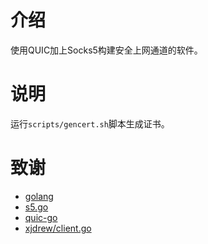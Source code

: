 # 介绍
使用QUIC加上Socks5构建安全上网通道的软件。

# 说明

运行`scripts/gencert.sh`脚本生成证书。

# 致谢

* [golang](https://github.com/golang/go)
* [s5.go](https://github.com/ring04h/s5.go)
* [quic-go](https://github.com/lucas-clemente/quic-go)
* [xjdrew/client.go](https://gist.github.com/xjdrew/97be3811966c8300b724deabc10e38e2)